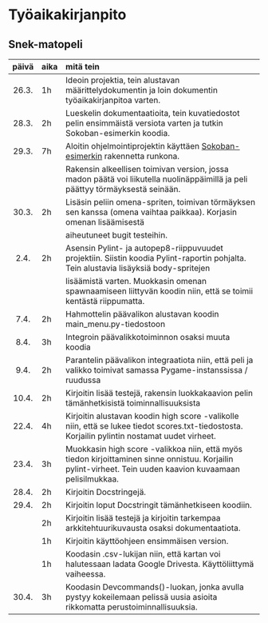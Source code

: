 # Työaikakirjanpito

## Snek-matopeli

| päivä | aika | mitä tein  |
| :----:|:-----| :-----|
| 26.3. | 1h   | Ideoin projektia, tein alustavan määrittelydokumentin ja loin dokumentin työaikakirjanpitoa varten.
| 28.3. | 2h   | Lueskelin dokumentaatioita, tein kuvatiedostot pelin ensimmäistä versiota varten ja tutkin Sokoban-esimerkin koodia.
| 29.3. | 7h   | Aloitin ohjelmointiprojektin käyttäen [Sokoban-esimerkin](https://github.com/ohjelmistotekniikka-hy/pygame-sokoban) rakennetta runkona.
|       |      | Rakensin alkeellisen toimivan version, jossa madon päätä voi liikutella nuolinäppäimillä ja peli päättyy törmäyksestä seinään.
| 30.3. | 2h   | Lisäsin peliin omena-spriten, toimivan törmäyksen sen kanssa (omena vaihtaa paikkaa). Korjasin omenan lisäämisestä
|       |      | aiheutuneet bugit testeihin.
| 2.4.  | 2h   | Asensin Pylint- ja autopep8-riippuvuudet projektiin. Siistin koodia Pylint-raportin pohjalta. Tein alustavia lisäyksiä body-spritejen
|       |      | lisäämistä varten. Muokkasin omenan spawnaamiseen liittyvän koodin niin, että se toimii kentästä riippumatta.
| 7.4.  | 2h   | Hahmottelin päävalikon alustavan koodin main_menu.py-tiedostoon
| 8.4.  | 3h   | Integroin päävalikkotoiminnon osaksi muuta koodia
| 9.4.  | 2h   | Parantelin päävalikon integraatiota niin, että peli ja valikko toimivat samassa Pygame-instanssissa / ruudussa
| 10.4. | 2h   | Kirjoitin lisää testejä, rakensin luokkakaavion pelin tämänhetkisistä toiminnallisuuksista
| 22.4. | 4h   | Kirjoitin alustavan koodin high score -valikolle niin, että se lukee tiedot scores.txt-tiedostosta. Korjailin pylintin nostamat uudet virheet.
| 23.4. | 3h   | Muokkasin high score -valikkoa niin, että myös tiedon kirjoittaminen sinne onnistuu. Korjailin pylint-virheet. Tein uuden kaavion kuvaamaan pelisilmukkaa.
| 28.4. | 2h   | Kirjoitin Docstringejä.
| 29.4. | 2h   | Kirjoitin loput Docstringit tämänhetkiseen koodiin.
|       | 2h   | Kirjoitin lisää testejä ja kirjoitin tarkempaa arkkitehtuurikuvausta osaksi dokumentaatiota.
|       | 1h   | Kirjoitin käyttöohjeen ensimmäisen version.
|       | 1h   | Koodasin .csv-lukijan niin, että kartan voi halutessaan ladata Google Drivesta. Käyttöliittymä vaiheessa.
| 30.4. | 3h   | Koodasin Devcommands()-luokan, jonka avulla pystyy kokeilemaan pelissä uusia asioita rikkomatta perustoiminnallisuuksia.
